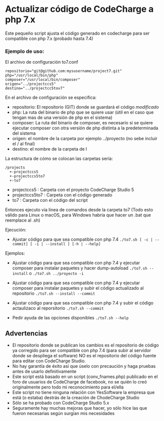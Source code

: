 # Actualizar código de CodeCharge a php 7.x

Este pequeño script ajusta el código generado en codecharge para ser compatible con php 7.x (probado hasta 7.4)

### Ejemplo de uso:
El archivo de configuración to7.conf
```
repositorio="git@github.com:mysusername/project7.git"
php="/usr/local/bin/php"
composer="/usr/local/bin/composer"
origen="../projectccs5"
destino="../projectcc5tov7"
```

En el archivo de configuración se especifica:
* repositorio: El repositorio (GIT) donde se guardará el código *modificado*
* php: La ruta del binario de php que se quiere usar (útil en el caso que tengan mas de una versión de php en el sistema) 
* composer: La ruta del binario de composer, es necesario si se quiere ejecutar composer con otra versión de php distinta a la predeterminada del sistema
* origen: el nombre de la carpeta por ejemplo ../proyecto (no sebe incluir el / al final)
* destino: el nombre de la carpeta de l

La estructura de cómo se colocan las carpetas sería:
```
/projects
  +-projectccs5
  +-projectccs5to7
  +-to7
```
- projectccs5 : Carpeta con el proyecto CodeCharge Studio 5
- projectccs5to7 : Carpeta con el código generado
- to7 : Carpeta con el código del script

Entonces ejecuto via linea de comandos desde la carpeta to7
(Todo esto válido para Linux o macOS, para Windows habría que hacer un .bat que reemplace al .sh)

Ejecución:
* Ajustar código para que sea compatible con php 7.4
```./to7.sh [ -c | --commit] [ -i | --install ] [-h | --help]```


Ejemplos:

* Ajustar código para que sea compatible con php 7.4 y ejecutar composer para instalar paquetes y hacer dump-autoload
```./to7.sh --install``` o ```./to7.sh ../proyecto -i```


* Ajustar código para que sea compatible con php 7.4 y ejecutar composer para instalar paquetes y subir el código actualizado al repositorio 
```./to7.sh --install --commit```


* Ajustar código para que sea compatible con php 7.4 y subir el código actaulizaco al reporsitorio
```./to7.sh --commit```


* Pedir ayuda de las opciones disponibles
```./to7.sh --help```



## Advertencias

- El repositorio donde se publican los cambios es el repositorio de código ya corregido para ser compatible con php 7.4 (para subir al servidor donde se despliega el software) NO es el repositorio del código fuente para editar con CodeCharge Studio.
- No hay garantía de éxito así que úselo con precaución y haga pruebas antes de usarlo definitivamente
- Este script está basado en un script (conv_fnames.php) publicado en el foro de usuarios de CodeCharge de facebook, no se quién lo creó originalmente pero todo mi reconocimiento para el/ella
- Este script no tiene ninguna relación con YesSoftware la empresa que está (o estaba) destrás de la creación de ChodeCharge Studio
- Sólo se ha probado con CodeCharge Studio 5.x
- Seguramente hay muchas mejoras que hacer, yo sólo hice las que fueron necesarias según surgían mis necesidades
 

